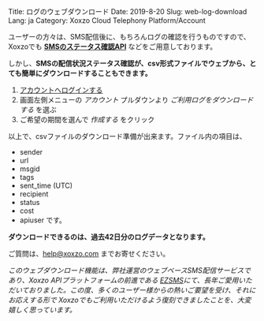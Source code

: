 Title: ログのウェブダウンロード
Date: 2019-8-20
Slug: web-log-download
Lang: ja
Category: Xoxzo Cloud Telephony Platform/Account


ユーザーの方々は、SMS配信後に、もちろんログの確認を行うものですので、 
Xoxzoでも [**SMSのステータス確認API**](https://docs.xoxzo.com/ja/sms.html#check-sms-status-api) などをご用意しております。

しかし、**SMSの配信状況ステータス確認が、csv形式ファイルでウェブから、とても簡単にダウンロードすることもできます。** 

1. [アカウントへログインする](https://www.xoxzo.com/ja/accounts/login/)
1. 画面左側メニューの _アカウント_ プルダウンより _ご利用ログをダウンロードする_ を選ぶ
1. ご希望の期間を選んで _作成する_ をクリック

以上で、csvファイルのダウンロード準備が出来ます。ファイル内の項目は、

- sender
- url
- msgid
- tags
- sent_time (UTC)
- recipient
- status
- cost
- apiuser
です。

**ダウンロードできるのは、過去42日分のログデータとなります。**

ご質問は、help@xoxzo.com までお寄せください。

_このウェブダウンロード機能は、弊社運営のウェブベースSMS配信サービスであり、Xoxzo APIプラットフォームの前進である [EZSMS](https://www.ezsms.biz/ja/)にて、長年ご愛用いただいておりました。この度、多くのユーザー様からの熱いご要望を受け、それにお応えする形で Xoxzoでもご利用いただけるよう復刻できましたことを、大変嬉しく思っています。_
